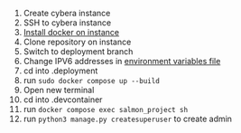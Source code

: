 1. Create cybera instance
2. SSH to cybera instance
3. [Install docker on instance](https://docs.docker.com/engine/install/ubuntu/)
4. Clone repository on instance
5. Switch to deployment branch
6. Change IPV6 addresses in [environment variables file](.devcontainer/.env)
7. cd into .deployment
8. run ```sudo docker compose up --build```
9. Open new terminal
10. cd into .devcontainer
11. run ```docker compose exec salmon_project sh```
12. run ```python3 manage.py createsuperuser``` to create admin